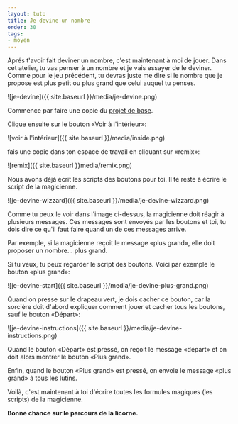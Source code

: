 ```yaml
---
layout: tuto
title: Je devine un nombre
order: 30
tags:
- moyen
---
```


Aprés t'avoir fait deviner un nombre, c'est maintenant à moi de jouer.
Dans cet atelier, tu vas penser à un nombre et je vais essayer de le
deviner. Comme pour le jeu précédent, tu devras juste me dire si le
nombre que je propose est plus petit ou plus grand que celui auquel
tu penses.

![je-devine]({{ site.baseurl }}/media/je-devine.png)

Commence par faire une copie du [projet de base](https://scratch.mit.edu/projects/111400103/).

Clique ensuite sur le bouton «Voir à l'intérieur»:

![voir à l'intérieur]({{ site.baseurl }}/media/inside.png)

fais une copie dans ton espace de travail en cliquant sur «remix»:

![remix]({{ site.baseurl }}media/remix.png)

Nous avons déjà écrit les scripts des boutons pour toi. Il te reste à
écrire le script de la magicienne.

![je-devine-wizzard]({{ site.baseurl }}/media/je-devine-wizzard.png)

Comme tu peux le voir dans l'image ci-dessus, la magicienne doit réagir
à plusieurs messages. Ces messages sont envoyés par les boutons et toi, tu
dois dire ce qu'il faut faire quand un de ces messages arrive.

Par exemple, si la magicienne reçoit le message «plus grand», elle doit
proposer un nombre... plus grand.

Si tu veux, tu peux regarder le script des boutons. Voici par exemple le
bouton «plus grand»:

![je-devine-start]({{ site.baseurl }}/media/je-devine-plus-grand.png)

Quand on presse sur le drapeau vert, je dois cacher ce bouton, car la sorcière
doit d'abord expliquer comment jouer et cacher tous les boutons, sauf le bouton
«Départ»:

![je-devine-instructions]({{ site.baseurl }}/media/je-devine-instructions.png)

Quand le bouton «Départ» est pressé, on reçoit le message «départ» et on
doit alors montrer le bouton «Plus grand».

Enfin, quand le bouton «Plus grand» est pressé, on envoie le message
«plus grand» à tous les lutins.

Voilà, c'est maintenant à toi d'écrire toutes les formules magiques
(les scripts) de la magicienne.

**Bonne chance sur le parcours de la licorne.**
